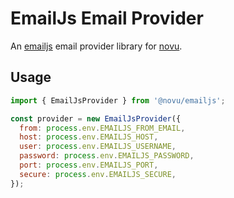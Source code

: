 # EmailJs Email Provider

An [emailjs](https://github.com/eleith/emailjs) email provider library for [novu](https://github.com/khulnasoft/teleflow).

## Usage

```javascript
import { EmailJsProvider } from '@novu/emailjs';

const provider = new EmailJsProvider({
  from: process.env.EMAILJS_FROM_EMAIL,
  host: process.env.EMAILJS_HOST,
  user: process.env.EMAILJS_USERNAME,
  password: process.env.EMAILJS_PASSWORD,
  port: process.env.EMAILJS_PORT,
  secure: process.env.EMAILJS_SECURE,
});
```
